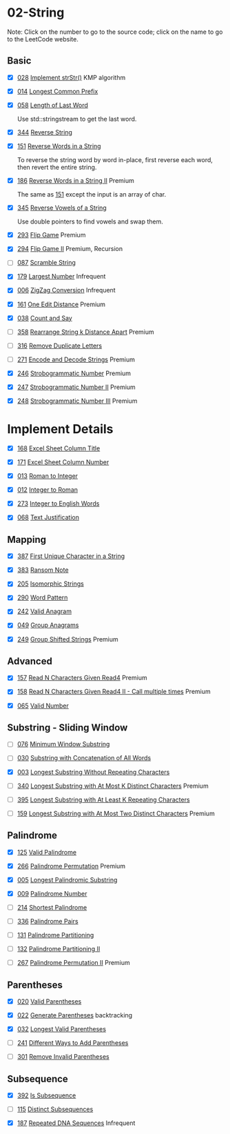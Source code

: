 # 02-String
Note: Click on the number to go to the source code; click on the name to go to the LeetCode website.

## Basic
- [x] [028](028_Implement_strStr().cpp) [Implement strStr()](https://leetcode.com/problems/implement-strstr/description/) KMP algorithm

- [x] [014](014_Longest_Common_Prefix.cpp) [Longest Common Prefix](https://leetcode.com/problems/longest-common-prefix/description/)

- [x] [058](058_Length_of_Last_Word.cpp) [Length of Last Word](https://leetcode.com/problems/length-of-last-word/description/)

    Use std::stringstream to get the last word.

- [x] [344](344_Reverse_String.cpp) [Reverse String](https://leetcode.com/problems/reverse-string/description/)

- [x] [151](151_Reverse_Words_in_a_String.cpp) [Reverse Words in a String](https://leetcode.com/problems/reverse-words-in-a-string/description/)

    To reverse the string word by word in-place, first reverse each word, then revert the entire string.

- [x] [186](186_Reverse_Words_in_a_String_II.cpp) [Reverse Words in a String II](https://leetcode.com/problems/reverse-words-in-a-string-ii/description/) Premium

    The same as [151](151_Reverse_Words_in_a_String.cpp) except the input is an array of char.

- [x] [345](345_Reverse_Vowels_of_a_String.cpp) [Reverse Vowels of a String](https://leetcode.com/problems/reverse-vowels-of-a-string/description/)

    Use double pointers to find vowels and swap them.

- [x] [293](293_Flip_Game.cpp) [Flip Game](https://leetcode.com/problems/flip-game/description/) Premium

- [x] [294](294_Flip_Game_II.cpp) [Flip Game II](https://leetcode.com/problems/flip-game-ii/description/) Premium, Recursion

- [ ] [087](087_Scramble_String.cpp) [Scramble String](https://leetcode.com/problems/scramble-string/description/)

- [x] [179](179_Largest_Number.cpp) [Largest Number](https://leetcode.com/problems/largest-number/description/) Infrequent

- [x] [006](006_ZigZag_Conversion.cpp) [ZigZag Conversion](https://leetcode.com/problems/zigzag-conversion/description/) Infrequent

- [x] [161](161_One_Edit_Distance.cpp) [One Edit Distance](https://leetcode.com/problems/one-edit-distance/) Premium

- [x] [038](038_Count_and_Say.cpp) [Count and Say](https://leetcode.com/problems/count-and-say/description/)

- [ ] [358](358_Rearrange_String_k_Distance_Apart.cpp) [Rearrange String k Distance Apart](https://leetcode.com/problems/rearrange-string-k-distance-apart/description/) Premium

- [ ] [316](316_Remove_Duplicate_Letters.cpp) [Remove Duplicate Letters](https://leetcode.com/problems/remove-duplicate-letters/description/)

- [ ] [271](271_Encode_and_Decode_Strings.cpp) [Encode and Decode Strings](https://leetcode.com/problems/encode-and-decode-strings/description/) Premium

- [x] [246](246_Strobogrammatic_Number.cpp) [Strobogrammatic Number](https://leetcode.com/problems/strobogrammatic-number/description/) Premium

- [x] [247](247_Strobogrammatic_Number_II.cpp) [Strobogrammatic Number II](https://leetcode.com/problems/strobogrammatic-number-ii/description/) Premium

- [x] [248](248_Strobogrammatic_Number_III.cpp) [Strobogrammatic Number III](https://leetcode.com/problems/strobogrammatic-number-iii/description/) Premium


# Implement Details

- [x] [168](168_Excel_Sheet_Column_Title.cpp) [Excel Sheet Column Title](https://leetcode.com/problems/excel-sheet-column-title/description/)

- [x] [171](171_Excel_Sheet_Column_Number.cpp) [Excel Sheet Column Number](https://leetcode.com/problems/excel-sheet-column-number/description/)

- [x] [013](013_Roman_to_Integer.cpp) [Roman to Integer](https://leetcode.com/problems/roman-to-integer/description/)

- [x] [012](012_Integer_to_Roman.cpp) [Integer to Roman](https://leetcode.com/problems/integer-to-roman/description/)

- [x] [273](273_Integer_to_English_Words.cpp) [Integer to English Words](https://leetcode.com/problems/integer-to-english-words/description/)

- [x] [068](068_Text_Justification.cpp) [Text Justification](https://leetcode.com/problems/text-justification/description/)


## Mapping

- [x] [387](387_First_Unique_Character_in_a_String.cpp) [First Unique Character in a String](https://leetcode.com/problems/first-unique-character-in-a-string/description/)

- [x] [383](383_Ransom_Note.cpp) [Ransom Note](https://leetcode.com/problems/ransom-note/description/)

- [x] [205](205_Isomorphic_Strings.cpp) [Isomorphic Strings](https://leetcode.com/problems/isomorphic-strings/description/)

- [x] [290](290_Word_Pattern.cpp) [Word Pattern](https://leetcode.com/problems/word-pattern/description/)

- [x] [242](242_Valid_Anagram.cpp) [Valid Anagram](https://leetcode.com/problems/valid-anagram/description/)

- [x] [049](049_Group_Anagrams.cpp) [Group Anagrams](https://leetcode.com/problems/group-anagrams/description/)

- [x] [249](249_Group_Shifted_Strings.cpp) [Group Shifted Strings](https://leetcode.com/problems/group-shifted-strings/description/) Premium


## Advanced

- [x] [157](157_Read_N_Characters_Given_Read4.cpp) [Read N Characters Given Read4](https://leetcode.com/problems/read-n-characters-given-read4/description/) Premium

- [x] [158](158_Read_N_Characters_Given_Read4_II-Call_multiple_times.cpp) [Read N Characters Given Read4 II - Call multiple times](https://leetcode.com/problems/read-n-characters-given-read4-ii-call-multiple-times/description/) Premium

- [x] [065](065_Valid_Number.cpp) [Valid Number](https://leetcode.com/problems/valid-number/description/)


## Substring - Sliding Window

- [ ] [076](076_Minimum_Window_Substring.cpp) [Minimum Window Substring](https://leetcode.com/problems/minimum-window-substring/description/)

- [ ] [030](030_Substring_with_Concatenation_of_All_Words.cpp) [Substring with Concatenation of All Words](https://leetcode.com/problems/substring-with-concatenation-of-all-words/description/)

- [x] [003](003_Longest_Substring_Without_Repeating_Characters.cpp) [Longest Substring Without Repeating Characters](https://leetcode.com/problems/longest-substring-without-repeating-characters/description/)

- [ ] [340](340_Longest_Substring_with_At_Most_K_Distinct_Characters.cpp) [Longest Substring with At Most K Distinct Characters](https://leetcode.com/problems/longest-substring-with-at-most-k-distinct-characters/description/) Premium

- [ ] [395](395_Longest_Substring_with_At_Least_K_Repeating_Characters.cpp) [Longest Substring with At Least K Repeating Characters](https://leetcode.com/problems/longest-substring-with-at-least-k-repeating-characters/description/)

- [ ] [159](159_Longest_Substring_with_At_Most_Two_Distinct_Characters.cpp) [Longest Substring with At Most Two Distinct Characters](https://leetcode.com/problems/longest-substring-with-at-most-two-distinct-characters/description/) Premium


## Palindrome

- [x] [125](125_Valid_Palindrome.cpp) [Valid Palindrome](https://leetcode.com/problems/valid-palindrome/description/)

- [x] [266](266_Palindrome_Permutation.cpp) [Palindrome Permutation](https://leetcode.com/problems/palindrome-permutation/description/) Premium

- [x] [005](005_Longest_Palindromic_Substring.cpp) [Longest Palindromic Substring](https://leetcode.com/problems/longest-palindromic-substring/description/)

- [x] [009](009_Palindrome_Number.cpp) [Palindrome Number](https://leetcode.com/problems/palindrome-number/description/)

- [ ] [214](214_Shortest_Palindrome.cpp) [Shortest Palindrome](https://leetcode.com/problems/shortest-palindrome/description/)

- [ ] [336](336_Palindrome_Pairs.cpp) [Palindrome Pairs](https://leetcode.com/problems/palindrome-pairs/description/)

- [ ] [131](131_Palindrome_Partitioning.cpp) [Palindrome Partitioning](https://leetcode.com/problems/palindrome-partitioning/description/)

- [ ] [132](132_Palindrome_Partitioning_II.cpp) [Palindrome Partitioning II](https://leetcode.com/problems/palindrome-partitioning-ii/description/)

- [ ] [267](267_Palindrome_Permutation_II.cpp) [Palindrome Permutation II](https://leetcode.com/problems/palindrome-permutation-ii/description/) Premium


## Parentheses

- [x] [020](020_Valid_Parentheses.cpp) [Valid Parentheses](https://leetcode.com/problems/valid-parentheses/description/)

- [x] [022](022_Generate_Parentheses.cpp) [Generate Parentheses](https://leetcode.com/problems/generate-parentheses/description/) backtracking

- [x] [032](032_Longest_Valid_Parentheses.cpp) [Longest Valid Parentheses](https://leetcode.com/problems/longest-valid-parentheses/description/)

- [ ] [241](241_Different_Ways_to_Add_Parentheses.cpp) [Different Ways to Add Parentheses](https://leetcode.com/problems/different-ways-to-add-parentheses/description/)

- [ ] [301](301_Remove_Invalid_Parentheses.cpp) [Remove Invalid Parentheses](https://leetcode.com/problems/remove-invalid-parentheses/description/)


## Subsequence

- [x] [392](392_Is_Subsequence.cpp) [Is Subsequence](https://leetcode.com/problems/is-subsequence/description/)

- [ ] [115](115_Distinct_Subsequences.cpp) [Distinct Subsequences](https://leetcode.com/problems/distinct-subsequences/description/)

- [x] [187](187_Repeated_DNA_Sequences.cpp) [Repeated DNA Sequences](https://leetcode.com/problems/repeated-dna-sequences/description/) Infrequent
